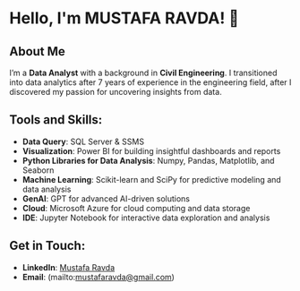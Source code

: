 # Hello, I'm MUSTAFA RAVDA! 👋

## About Me
I’m a **Data Analyst** with a background in **Civil Engineering**. I transitioned into data analytics after 7 years of experience in the engineering field, after I discovered my passion for uncovering insights from data. 

## Tools and Skills:
- **Data Query**: SQL Server & SSMS
- **Visualization**: Power BI for building insightful dashboards and reports
- **Python Libraries for Data Analysis**: Numpy, Pandas, Matplotlib, and Seaborn
- **Machine Learning**: Scikit-learn and SciPy for predictive modeling and data analysis
- **GenAI**: GPT for advanced AI-driven solutions
- **Cloud**: Microsoft Azure for cloud computing and data storage
- **IDE**: Jupyter Notebook for interactive data exploration and analysis

## Get in Touch:
- **LinkedIn**: [Mustafa Ravda](https://www.linkedin.com/in/mustafa-ravda-b84169ba/)
- **Email**: (mailto:mustafaravda@gmail.com)
